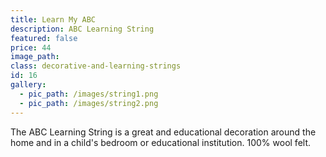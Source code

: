 ```yaml
---
title: Learn My ABC
description: ABC Learning String
featured: false
price: 44
image_path:
class: decorative-and-learning-strings
id: 16
gallery:
  - pic_path: /images/string1.png
  - pic_path: /images/string2.png
---
```



The ABC Learning String is a great and educational decoration around the home and in a child's bedroom or educational institution. 100% wool felt.
